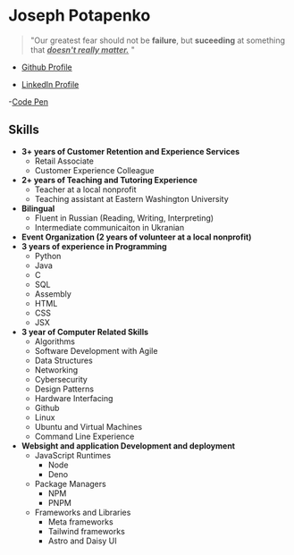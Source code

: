 
# Joseph Potapenko
>"Our greatest fear should not be **failure**, but **suceeding** at something that  <ins> **_doesn't really matter._**</ins> "
- [Github Profile](https://github.com/JosephPotapenko)

- [LinkedIn Profile](https://www.linkedin.com/in/joseph-potapenko-1788a7316/)

-[Code Pen](https://codepen.io/JosephPotapenko)

## Skills
- **3+ years of Customer Retention and Experience Services**
    - Retail Associate
    - Customer Experience Colleague
- **2+ years of Teaching and Tutoring Experience**
    - Teacher at a local nonprofit
    - Teaching assistant at Eastern Washington University
- **Bilingual** 
    - Fluent in Russian (Reading, Writing, Interpreting)
    - Intermediate communicaiton in Ukranian
- **Event Organization (2 years of volunteer at a local nonprofit)**
- **3 years of experience in Programming**
    - Python
    - Java
    - C
    - SQL
    - Assembly
    - HTML
    - CSS
    - JSX
- **3 year of Computer Related Skills**
    - Algorithms
    - Software Development with Agile
    - Data Structures
    - Networking
    - Cybersecurity
    - Design Patterns
    - Hardware Interfacing
    - Github
    - Linux
    - Ubuntu and Virtual Machines
    - Command Line Experience
- **Websight and application Development and deployment**
    - JavaScript Runtimes
        - Node
        - Deno
    - Package Managers
        - NPM
        - PNPM
    - Frameworks and Libraries
        - Meta frameworks
        - Tailwind frameworks
        - Astro and Daisy UI

    

